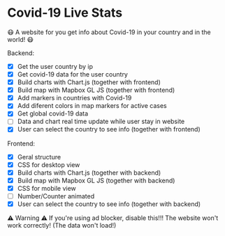 # Covid-19 Live Stats
😷 A website for you get info about Covid-19 in your country and in the world! 😷

Backend:
- [x] Get the user country by ip
- [x] Get covid-19 data for the user country
- [x] Build charts with Chart.js (together with frontend)
- [x] Build map with Mapbox GL JS (together with frontend)
- [x] Add markers in countries with Covid-19
- [x] Add diferent colors in map markers for active cases
- [x] Get global covid-19 data
- [ ] Data and chart real time update while user stay in website
- [x] User can select the country to see info (together with frontend)

Frontend:
- [x] Geral structure
- [x] CSS for desktop view
- [x] Build charts with Chart.js (together with backend)
- [x] Build map with Mapbox GL JS (together with backend)
- [x] CSS for mobile view
- [ ] Number/Counter animated
- [x] User can select the country to see info (together with backend)

⚠️ Warning ⚠️
If you're using ad blocker, disable this!!! The website won't work correctly! (The data won't load!)
